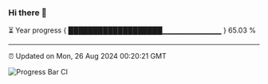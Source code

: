 ### Hi there 👋

⏳ Year progress { ███████████████████▁▁▁▁▁▁▁▁▁▁▁ } 65.03 %

---

⏰ Updated on Mon, 26 Aug 2024 00:20:21 GMT

![Progress Bar CI](https://github.com/liununu/liununu/workflows/Progress%20Bar%20CI/badge.svg)

